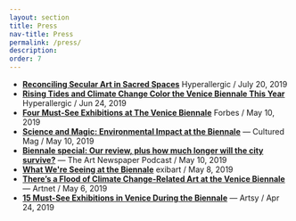 ```yaml
---
layout: section
title: Press
nav-title: Press
permalink: /press/
description:
order: 7
---
```


- [**Reconciling Secular Art in Sacred Spaces**](https://hyperallergic.com/510079/reconciling-secular-art-in-sacred-spaces/) Hyperallergic / July 20, 2019
- [**Rising Tides and Climate Change Color the Venice Biennale This Year**](https://hyperallergic.com/505716/rising-tides-and-climate-change-color-the-venice-biennale-this-year/) Hyperallergic / Jun 24, 2019
- [**Four Must-See Exhibitions at The Venice Biennale**](https://www.forbes.com/sites/natashawolff/2019/05/10/four-must-see-exhibitions-at-the-venice-biennale/) Forbes / May 10, 2019
- [**Science and Magic: Environmental Impact at the Biennale**](https://www.culturedmag.com/environmental-impact-venice-biennale/) — Cultured Mag / May 10, 2019
- [**Biennale special: Our review, plus how much longer will the city survive?**](https://www.theartnewspaper.com/podcast/venice-biennale-special-our-review-plus-how-much-longer-will-the-city-survive) — The Art Newspaper Podcast / May 10, 2019
- [**What We're Seeing at the Biennale**](http://www.exibart.com/notizia.asp?IDNotizia=62160&IDCategoria=204) exibart / May 8, 2019
- [**There’s a Flood of Climate Change-Related Art at the Venice Biennale**](https://news.artnet.com/art-world/climate-change-venice-biennale-1532290) — Artnet / May 6, 2019
- [**15 Must-See Exhibitions in Venice During the Biennale**](https://www.artsy.net/article/artsy-editorial-15-must-see-exhibitions-venice-biennale) — Artsy / Apr 24, 2019
